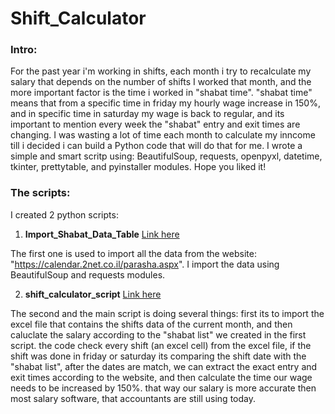 # Shift_Calculator

### Intro:
For the past year i'm working in shifts, each month i try to recalculate my salary that depends on the number of shifts I worked that month, 
and the more important factor is the time i worked in "shabat time". 
"shabat time" means that from a specific time in friday my hourly wage increase in 150%, and in specific time in saturday my wage is back to regular,
and its important to mention every week the "shabat" entry and exit times are changing. 
I was wasting a lot of time each month to calculate my inncome till i decided i can build a Python code that will do that for me.
I wrote a simple and smart scritp using: BeautifulSoup, requests, openpyxl, datetime, tkinter, prettytable, and pyinstaller modules.
Hope you liked it!

### The scripts:
I created 2 python scripts:
1) **Import_Shabat_Data_Table** [Link here](https://github.com/Danielevko/Shift_Calculator/blob/master/Import_Shabat_Data_Table.ipynb)

The first one is used to import all the data from the website: "https://calendar.2net.co.il/parasha.aspx".
I import the data using BeautifulSoup and requests modules.

2) **shift_calculator_script** [Link here](https://github.com/Danielevko/Shift_Calculator/blob/master/shift_calculator_script.ipynb)

The second and the main script is doing several things:
first its to import the excel file that contains the shifts data of the current month, 
and then caluclate the salary according to the "shabat list" we created in the first script.
the code check every shift (an excel cell) from the excel file, if the shift was done in friday or saturday its comparing the shift date with the "shabat list", 
after the dates are match, we can extract the exact entry and exit times according to the website, 
and then calculate the time our wage needs to be increased by 150%.
that way our salary is more accurate then most salary software, that accountants are still using today.
